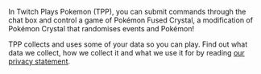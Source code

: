 In Twitch Plays Pokemon (TPP), you can submit commands through the chat box and control a game of Pokémon Fused Crystal, a modification of Pokémon Crystal that randomises events and Pokémon!

TPP collects and uses some of your data so you can play.  Find out what data we collect, how we collect it and what we use it for by reading [our privacy statement](https://github.com/TwitchPlaysPokemon/tpp-streamdocs/blob/master/privacy/privacy-statement.md).